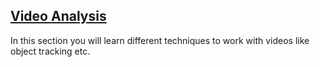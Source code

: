 ## [Video Analysis](https://docs.opencv.org/3.4/d3/db0/tutorial_py_table_of_contents_video.html)
In this section you will learn different techniques to work with videos like object tracking etc.